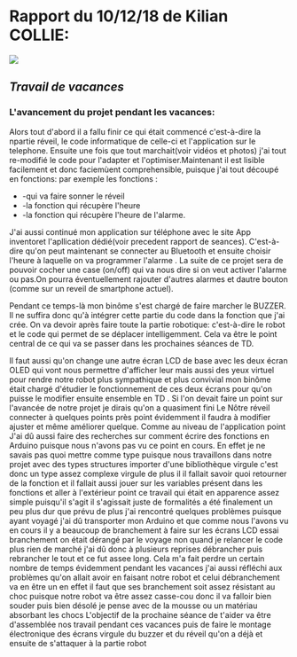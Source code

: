 
 <h1>Rapport du  10/12/18 de Kilian COLLIE:</h1>
   
<img src="https://lh3.googleusercontent.com/i5p5qfCi6jCOEdJZbtTNDbd4LNHZtXg5mqx32KyTXSkzRoiwFUgWNd5u9Ed7LjkWKQ=s128" />

<h2>
 <em>Travail de vacances</em>
</h2>
<p>
  
<h3>L'avancement du projet pendant les vacances:</h3> 

Alors tout d'abord il a fallu finir ce qui était commencé c'est-à-dire la npartie réveil, le code informatique de celle-ci et l'application sur le telephone. Ensuite une fois que tout marchait(voir vidéos et photos) j'ai tout re-modifié le code pour l'adapter et l'optimiser.Maintenant il est lisible facilement et donc faciemùent comprehensible, puisque j'ai tout découpé en fonctions: par exemple les fonctions :
<ul>
  <li> -qui va faire sonner le réveil
    <li> -la fonction qui récupère l'heure 
      <li> -la fonction qui récupère l'heure de l'alarme.
        </ul>
        
   
J'ai aussi continué mon application sur téléphone avec le site App inventoret l'apllication dédié(voir precedent rapport de seances). C'est-à-dire qu'on peut maintenant se connecter au Bluetooth et ensuite choisir l'heure à laquelle on va programmer l'alarme
. La suite de ce projet sera de pouvoir cocher une case (on/off) qui va nous dire si on veut activer l'alarme ou pas.On pourra  éventuellement rajouter d'autres alarmes et dautre bouton (comme sur un reveil de smartphone actuel).


Pendant ce temps-là mon binôme s'est chargé de faire marcher le BUZZER. Il ne suffira donc qu'à intégrer cette partie du code dans la fonction que j'ai crée. On va devoir après faire toute la partie robotique: c'est-à-dire le robot et le code qui permet de se déplacer intelligemment. Cela va être le point central de ce qui va se passer dans les prochaines séances de TD.

Il faut aussi qu'on change une autre écran LCD de base avec les deux écran OLED qui vont nous permettre d'afficher leur mais aussi 
des yeux virtuel pour rendre notre robot plus sympathique et plus convivial mon binôme était chargé d'étudier le fonctionnement de 
ces deux écrans pour qu'on puisse le modifier ensuite ensemble en TD . Si l'on devait faire un point sur l'avancée de notre projet 
je dirais qu'on a quasiment fini Le Nôtre réveil connecter à quelques points près point évidemment il faudra à modifier ajuster et 
même améliorer quelque. Comme au niveau de l'application point J'ai dû aussi faire des recherches sur comment écrire des fonctions 
en Arduino puisque nous n'avons pas vu ce point en cours.
En effet je ne savais pas quoi mettre comme type puisque nous travaillons dans notre projet avec des types structures importer d'une
bibliothèque virgule c'est donc un type assez complexe virgule de plus il il fallait savoir quoi retourner de la fonction et il fallait 
aussi jouer sur les variables présent dans les fonctions et aller à l'extérieur point ce travail qui était en apparence assez simple
puisqu'il s'agit il s'agissait juste de formalités a été finalement un peu plus dur que prévu de plus j'ai rencontré quelques problèmes 
puisque ayant voyagé j'ai dû transporter mon Arduino et que comme nous l'avons vu en cours il y a beaucoup de branchement à faire sur
les écrans LCD essai branchement on était dérangé par le voyage non quand je relancer le code plus rien de marché j'ai dû donc à plusieurs
reprises débrancher puis rebrancher le tout et ce fut assee long.
Cela m'a fait perdre un certain nombre de temps évidemment pendant les vacances j'ai aussi réfléchi aux problèmes qu'on allait avoir en
faisant notre robot et celui débranchement va en être un en effet il faut que ses branchement soit assez résistant au choc puisque notre
robot va être assez casse-cou donc il va falloir bien souder puis bien désolé je pense avec de la mousse ou un matériau absorbant les 
chocs L'objectif de la prochaine séance de t'aider va être d'assemblée nos travail pendant ces vacances puis de faire le montage 
électronique des écrans virgule du buzzer et du réveil qu'on a déjà et ensuite de s'attaquer à la partie robot
